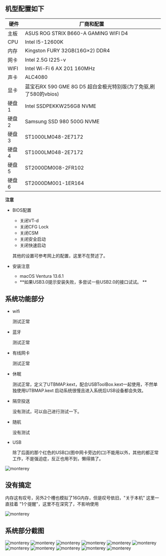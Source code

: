 ## 机型配置如下
|硬件|厂商和配置|
|-|-|
|主板|ASUS ROG STRIX B660-A GAMING WIFI D4|
|CPU| Intel I5-12600K|
|内存| Kingston FURY 32GB(16G×2) DDR4|
|网卡|Intel 2.5G I225-v|
|WIFI|Intel Wi-Fi 6 AX 201 160MHz|
|声卡|ALC4080|
|显卡|蓝宝石RX 590 GME 8G D5 超白金极光特别版(为了免驱,刷了580的vbios) |
|硬盘1|Intel SSDPEKKW256G8 NVME|
|硬盘2|Samsung SSD 980 500G NVME|
|硬盘3|ST1000LM048-2E7172|
|硬盘4|ST1000LM048-2E7172|
|硬盘5|ST2000DM008-2FR102|
|硬盘6|ST2000DM001-1ER164|

**注意** 
- BIOS配置 

  -  关闭VT-d
  -  关闭CFG Lock
  -  关闭CSM
  -  关闭安全启动
  -  关闭快速启动

  其他的设置可参考网上的配置，这里不在赘述了。 

- 安装注意 

  - macOS Ventura 13.6.1 
  - **如果USB3.0提示安装失败，多尝试一些USB2.0的接口试试。 **

## 系统功能部分

- wifi

  测试正常

- 蓝牙
  
  测试正常

- 有线网卡

  测试正常

- 休眠

  测试正常，定义了UTBMAP.kext，配合USBToolBox.kext一起使用，不然单独使用UTBMAP.kext 启动系统很慢且进入系统后USB设备都会失效。

- 隔空投送

  没有测试，可以自己进行测试一下。

- 随航

  没有测试

- USB

  除了后面的那个红色的USB口(图中网卡旁边的口)不能用以外，其他的都正常工作，不是强迫症，反正也用不到，懒得搞了。
  
 ![monterey](https://github.com/w55554/ROG-STRIX-B660-A-GAMING-WIFI-D4/blob/main/images/IO.png)

## 没有搞定

内存这有叹号，另外2个槽也模拟了16G内存，但是叹号依旧，"关于本机" 这里一直挂着 "1个提醒"，这里不在深究了，不影响使用

![monterey](https://github.com/w55554/ROG-STRIX-B660-A-GAMING-WIFI-D4/blob/main/images/Memory_Alert.png)

## 系统部分截图

![monterey](https://github.com/w55554/ROG-STRIX-B660-A-GAMING-WIFI-D4/blob/main/images/SystemInfo.png)
![monterey](https://github.com/w55554/ROG-STRIX-B660-A-GAMING-WIFI-D4/blob/main/images/AboutInfo.png)
![monterey](https://github.com/w55554/ROG-STRIX-B660-A-GAMING-WIFI-D4/blob/main/images/Hardware.png)
![monterey](https://github.com/w55554/ROG-STRIX-B660-A-GAMING-WIFI-D4/blob/main/images/nvme.png)
![monterey](https://github.com/w55554/ROG-STRIX-B660-A-GAMING-WIFI-D4/blob/main/images/Ethernet.png)
![monterey](https://github.com/w55554/ROG-STRIX-B660-A-GAMING-WIFI-D4/blob/main/images/USB.png)
![monterey](https://github.com/w55554/ROG-STRIX-B660-A-GAMING-WIFI-D4/blob/main/images/WIFI.png)
![monterey](https://github.com/w55554/ROG-STRIX-B660-A-GAMING-WIFI-D4/blob/main/images/AudioDevice.png)
![monterey](https://github.com/w55554/ROG-STRIX-B660-A-GAMING-WIFI-D4/blob/main/images/HarkDisk.png)
![monterey](https://github.com/w55554/ROG-STRIX-B660-A-GAMING-WIFI-D4/blob/main/images/SystemDashboard.png)
![monterey](https://github.com/w55554/ROG-STRIX-B660-A-GAMING-WIFI-D4/blob/main/images/VideoProc_Converter.png)
